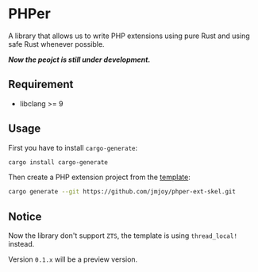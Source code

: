 # PHPer

A library that allows us to write PHP extensions using pure Rust and using safe Rust whenever possible.

***Now the peojct is still under development.***

## Requirement

- libclang >= 9

## Usage

First you have to install `cargo-generate`:

```bash
cargo install cargo-generate
```

Then create a PHP extension project from the [template](https://github.com/jmjoy/phper-ext-skel.git):

```bash
cargo generate --git https://github.com/jmjoy/phper-ext-skel.git
```

## Notice

Now the library don't support `ZTS`, the template is using `thread_local!` instead.

Version `0.1.x` will be a preview version.
